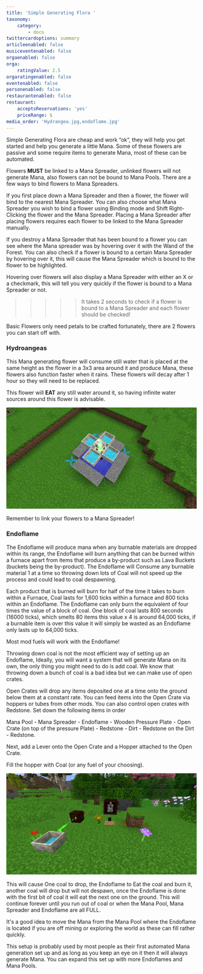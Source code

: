 ```yaml
---
title: 'Simple Generating Flora '
taxonomy:
    category:
        - docs
twittercardoptions: summary
articleenabled: false
musiceventenabled: false
orgaenabled: false
orga:
    ratingValue: 2.5
orgaratingenabled: false
eventenabled: false
personenabled: false
restaurantenabled: false
restaurant:
    acceptsReservations: 'yes'
    priceRange: $
media_order: 'Hydrangea.jpg,endoflame.jpg'
---
```


Simple Generating Flora are cheap and work “ok”, they will help you get started and help you generate a little Mana. Some of these flowers are passive and some require items to generate Mana, most of these can be automated.

Flowers **MUST** be linked to a Mana Spreader, unlinked flowers will not generate Mana, also flowers can not be bound to Mana Pools. There are a few ways to bind flowers to Mana Spreaders. 

If you first place down a Mana Spreader and then a flower, the flower will bind to the nearest Mana Spreader. You can also choose what Mana Spreader you wish to bind a flower using Binding mode and Shift Right-Clicking the flower and the Mana Spreader. Placing a Mana Spreader after placing flowers requires each flower to be linked to the Mana Spreader manually.

If you destroy a Mana Spreader that has been bound to a flower you can see where the Mana spreader was by hovering over it with the Wand of the Forest. You can also check if a flower is bound to a certain Mana Spreader by hovering over it, this will cause the Mana Spreader which is bound to the flower to be highlighted.

Hovering over flowers will also display a Mana Spreader with either an X or a checkmark, this will tell you very quickly if the flower is bound to a Mana Spreader or not.

>>>>> It takes 2 seconds to check if a flower is bound to a Mana Spreader and each flower should be checked!

Basic Flowers only need petals to be crafted fortunately, there are 2 flowers you can start off with.

### Hydroangeas
This Mana generating flower will consume still water that is placed at the same height as the flower in a 3x3 area around it and produce Mana, these flowers also function faster when it rains. These flowers will decay after 1 hour so they will need to be replaced.

This flower will **EAT** any still water around it, so having infinite water sources around this flower is advisable.

![](Hydrangea.jpg)

Remember to link your flowers to a Mana Spreader!

### Endoflame
The Endoflame will produce mana when any burnable materials are dropped within its range, the Endoflame will burn anything that can be burned within a furnace apart from items that produce a by-product such as Lava Buckets (buckets being the by-product). The Endoflame will Consume any burnable material 1 at a time so throwing down lots of Coal will not speed up the process and could lead to coal despawning. 

Each product that is burned will burn for half of the time it takes to burn within a Furnace, Coal lasts for 1,600 ticks within a furnace and 800 ticks within an Endoflame. The Endoflame can only burn the equivalent of four times the value of a block of coal. One block of coal lasts 800 seconds (16000 ticks), which smelts 80 items this value x 4 is around 64,000 ticks, if a burnable item is over this value it will simply be wasted as an Endoflame only lasts up to 64,000 ticks. 

Most mod fuels will work with the Endoflame!

Throwing down coal is not the most efficient way of setting up an Endoflame, Ideally, you will want a system that will generate Mana on its own, the only thing you might need to do is add coal. We know that throwing down a bunch of coal is a bad idea but we can make use of open crates.

Open Crates will drop any items deposited one at a time onto the ground below them at a constant rate. You can feed items into the Open Crate via hoppers or tubes from other mods. You can also control open crates with Redstone.
Set down the following items in order

Mana Pool - Mana Spreader  - Endoflame - Wooden Pressure Plate - Open Crate (on top of the pressure Plate) - Redstone - Dirt - Redstone on the Dirt - Redstone. 

Next, add a Lever onto the Open Crate and a Hopper attached to the Open Crate.

Fill the hopper with Coal (or any fuel of your choosing).

![](endoflame.jpg)

This will cause One coal to drop, the Endoflame to Eat the coal and burn it, another coal will drop but will not despawn, once the Endoflame is done with the first bit of coal it will eat the next one on the ground. This will continue forever until you run out of coal or when the Mana Pool, Mana Spreader and Endoflame are all FULL. 

It's a good idea to move the Mana from the Mana Pool where the Endoflame is located if you are off mining or exploring the world as these can fill rather quickly.

This setup is probably used by most people as their first automated Mana generation set up and as long as you keep an eye on it then it will always generate Mana. You can expand this set up with more Endoflames and Mana Pools.


